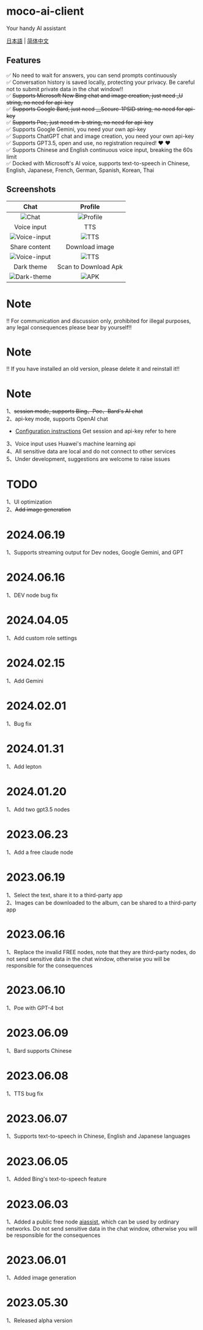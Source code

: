 # moco-ai-client
Your handy AI assistant


[日本語](README_JA-JP.md) | [简体中文](README_ZH-CN.md)

## Features
:white_check_mark: No need to wait for answers, you can send prompts continuously <br/>
:white_check_mark: Conversation history is saved locally, protecting your privacy. Be careful not to submit private data in the chat window!! <br/>
:white_check_mark: ~~Supports Microsoft New Bing chat and image creation, just need _U string, no need for api-key~~ <br/>
:white_check_mark: ~~Supports Google Bard, just need __Secure-1PSID string, no need for api-key~~ <br/>
:white_check_mark: ~~Supports Poe, just need m-b string, no need for api-key~~ <br/>
:white_check_mark: Supports Google Gemini, you need your own api-key <br/>
:white_check_mark: Supports ChatGPT chat and image creation, you need your own api-key <br/>
:white_check_mark: Supports GPT3.5, open and use, no registration required! :heart: :heart: <br/>
:white_check_mark: Supports Chinese and English continuous voice input, breaking the 60s limit <br/>
:white_check_mark: Docked with Microsoft's AI voice, supports text-to-speech in Chinese, English, Japanese, French, German, Spanish, Korean, Thai <br/>


## Screenshots

| Chat     | Profile     | 
| :-------------: | :-------------: | 
| ![Chat](screenshots/chat.jpeg) | ![Profile](screenshots/profile.jpeg) | 
| Voice input     | TTS     | 
| ![Voice-input](screenshots/voice-input.jpeg) | ![TTS](screenshots/tts.jpeg) | 
| Share content     | Download image     | 
| ![Voice-input](screenshots/share-content.jpeg) | ![TTS](screenshots/download-image.jpeg) | 
| Dark theme     | Scan to Download Apk  | 
| ![Dark-theme](screenshots/dark-theme.jpeg) | ![APK](screenshots/moco-ai-apk.png) | 



# Note
!! For communication and discussion only, prohibited for illegal purposes, any legal consequences please bear by yourself!!

# Note
!! If you have installed an old version, please delete it and reinstall it!!

# Note
1、~~session mode, supports Bing、Poe、Bard's AI chat~~  
2、api-key mode, supports OpenAI chat  
- [Configuration instructions](https://github.com/zhayujie/bot-on-anything) Get session and api-key refer to here  

3、Voice input uses Huawei's machine learning api  
4、All sensitive data are local and do not connect to other services    
5、Under development, suggestions are welcome to raise issues  


# TODO
1、UI optimization  
2、~~Add image generation~~   

# 2024.06.19
1、Supports streaming output for Dev nodes, Google Gemini, and GPT

# 2024.06.16
1、DEV node bug fix

# 2024.04.05
1、Add custom role settings

# 2024.02.15
1、Add Gemini

# 2024.02.01
1、Bug fix

# 2024.01.31
1、Add lepton

# 2024.01.20
1、Add two gpt3.5 nodes

# 2023.06.23
1、Add a free claude node

# 2023.06.19
1、Select the text, share it to a third-party app  
2、Images can be downloaded to the album, can be shared to a third-party app

# 2023.06.16
1、Replace the invalid FREE nodes, note that they are third-party nodes, do not send sensitive data in the chat window, otherwise you will be responsible for the consequences

# 2023.06.10
1、Poe with GPT-4 bot

# 2023.06.09
1、Bard supports Chinese

# 2023.06.08
1、TTS bug fix

# 2023.06.07
1、Supports text-to-speech in Chinese, English and Japanese languages

# 2023.06.05
1、Added Bing's text-to-speech feature

# 2023.06.03
1、Added a public free node [aiassist](https://github.com/xtekky/gpt4free/tree/main/gpt4free/aiassist), which can be used by ordinary networks. Do not send sensitive data in the chat window, otherwise you will be responsible for the consequences

# 2023.06.01
1、Added image generation

# 2023.05.30
1、Released alpha version